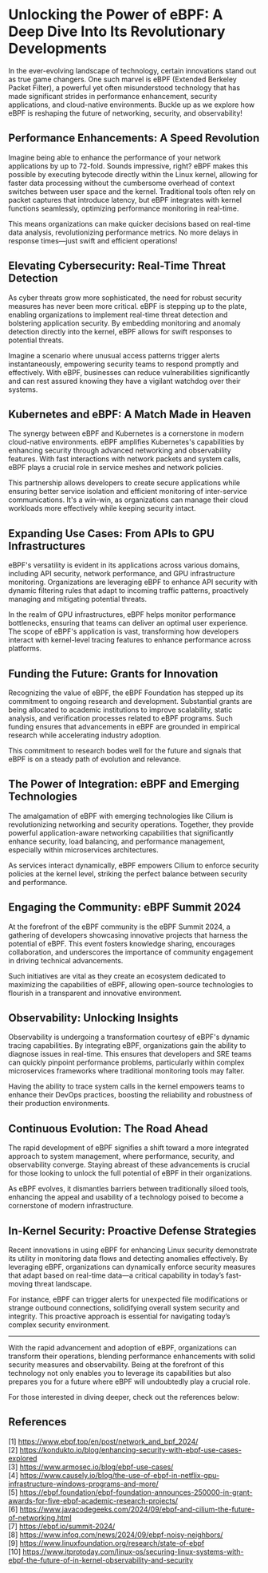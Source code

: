 # Unlocking the Power of eBPF: A Deep Dive Into Its Revolutionary Developments

In the ever-evolving landscape of technology, certain innovations stand out as true game changers. One such marvel is eBPF (Extended Berkeley Packet Filter), a powerful yet often misunderstood technology that has made significant strides in performance enhancement, security applications, and cloud-native environments. Buckle up as we explore how eBPF is reshaping the future of networking, security, and observability!

## Performance Enhancements: A Speed Revolution

Imagine being able to enhance the performance of your network applications by up to 72-fold. Sounds impressive, right? eBPF makes this possible by executing bytecode directly within the Linux kernel, allowing for faster data processing without the cumbersome overhead of context switches between user space and the kernel. Traditional tools often rely on packet captures that introduce latency, but eBPF integrates with kernel functions seamlessly, optimizing performance monitoring in real-time.

This means organizations can make quicker decisions based on real-time data analysis, revolutionizing performance metrics. No more delays in response times—just swift and efficient operations!

## Elevating Cybersecurity: Real-Time Threat Detection

As cyber threats grow more sophisticated, the need for robust security measures has never been more critical. eBPF is stepping up to the plate, enabling organizations to implement real-time threat detection and bolstering application security. By embedding monitoring and anomaly detection directly into the kernel, eBPF allows for swift responses to potential threats.

Imagine a scenario where unusual access patterns trigger alerts instantaneously, empowering security teams to respond promptly and effectively. With eBPF, businesses can reduce vulnerabilities significantly and can rest assured knowing they have a vigilant watchdog over their systems.

## Kubernetes and eBPF: A Match Made in Heaven

The synergy between eBPF and Kubernetes is a cornerstone in modern cloud-native environments. eBPF amplifies Kubernetes's capabilities by enhancing security through advanced networking and observability features. With fast interactions with network packets and system calls, eBPF plays a crucial role in service meshes and network policies.

This partnership allows developers to create secure applications while ensuring better service isolation and efficient monitoring of inter-service communications. It's a win-win, as organizations can manage their cloud workloads more effectively while keeping security intact.

## Expanding Use Cases: From APIs to GPU Infrastructures

eBPF's versatility is evident in its applications across various domains, including API security, network performance, and GPU infrastructure monitoring. Organizations are leveraging eBPF to enhance API security with dynamic filtering rules that adapt to incoming traffic patterns, proactively managing and mitigating potential threats.

In the realm of GPU infrastructures, eBPF helps monitor performance bottlenecks, ensuring that teams can deliver an optimal user experience. The scope of eBPF's application is vast, transforming how developers interact with kernel-level tracing features to enhance performance across platforms.

## Funding the Future: Grants for Innovation

Recognizing the value of eBPF, the eBPF Foundation has stepped up its commitment to ongoing research and development. Substantial grants are being allocated to academic institutions to improve scalability, static analysis, and verification processes related to eBPF programs. Such funding ensures that advancements in eBPF are grounded in empirical research while accelerating industry adoption.

This commitment to research bodes well for the future and signals that eBPF is on a steady path of evolution and relevance.

## The Power of Integration: eBPF and Emerging Technologies

The amalgamation of eBPF with emerging technologies like Cilium is revolutionizing networking and security operations. Together, they provide powerful application-aware networking capabilities that significantly enhance security, load balancing, and performance management, especially within microservices architectures.

As services interact dynamically, eBPF empowers Cilium to enforce security policies at the kernel level, striking the perfect balance between security and performance.

## Engaging the Community: eBPF Summit 2024

At the forefront of the eBPF community is the eBPF Summit 2024, a gathering of developers showcasing innovative projects that harness the potential of eBPF. This event fosters knowledge sharing, encourages collaboration, and underscores the importance of community engagement in driving technical advancements.

Such initiatives are vital as they create an ecosystem dedicated to maximizing the capabilities of eBPF, allowing open-source technologies to flourish in a transparent and innovative environment.

## Observability: Unlocking Insights

Observability is undergoing a transformation courtesy of eBPF's dynamic tracing capabilities. By integrating eBPF, organizations gain the ability to diagnose issues in real-time. This ensures that developers and SRE teams can quickly pinpoint performance problems, particularly within complex microservices frameworks where traditional monitoring tools may falter.

Having the ability to trace system calls in the kernel empowers teams to enhance their DevOps practices, boosting the reliability and robustness of their production environments.

## Continuous Evolution: The Road Ahead

The rapid development of eBPF signifies a shift toward a more integrated approach to system management, where performance, security, and observability converge. Staying abreast of these advancements is crucial for those looking to unlock the full potential of eBPF in their organizations.

As eBPF evolves, it dismantles barriers between traditionally siloed tools, enhancing the appeal and usability of a technology poised to become a cornerstone of modern infrastructure.

## In-Kernel Security: Proactive Defense Strategies

Recent innovations in using eBPF for enhancing Linux security demonstrate its utility in monitoring data flows and detecting anomalies effectively. By leveraging eBPF, organizations can dynamically enforce security measures that adapt based on real-time data—a critical capability in today’s fast-moving threat landscape.

For instance, eBPF can trigger alerts for unexpected file modifications or strange outbound connections, solidifying overall system security and integrity. This proactive approach is essential for navigating today’s complex security environment.

---

With the rapid advancement and adoption of eBPF, organizations can transform their operations, blending performance enhancements with solid security measures and observability. Being at the forefront of this technology not only enables you to leverage its capabilities but also prepares you for a future where eBPF will undoubtedly play a crucial role.

For those interested in diving deeper, check out the references below:

## References
[1] https://www.ebpf.top/en/post/network_and_bpf_2024/  
[2] https://kondukto.io/blog/enhancing-security-with-ebpf-use-cases-explored  
[3] https://www.armosec.io/blog/ebpf-use-cases/  
[4] https://www.causely.io/blog/the-use-of-ebpf-in-netflix-gpu-infrastructure-windows-programs-and-more/  
[5] https://ebpf.foundation/ebpf-foundation-announces-250000-in-grant-awards-for-five-ebpf-academic-research-projects/  
[6] https://www.javacodegeeks.com/2024/09/ebpf-and-cilium-the-future-of-networking.html  
[7] https://ebpf.io/summit-2024/  
[8] https://www.infoq.com/news/2024/09/ebpf-noisy-neighbors/  
[9] https://www.linuxfoundation.org/research/state-of-ebpf  
[10] https://www.itprotoday.com/linux-os/securing-linux-systems-with-ebpf-the-future-of-in-kernel-observability-and-security